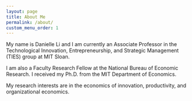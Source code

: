 ```yaml
---
layout: page
title: About Me
permalink: /about/
custom_menu_order: 1
---
```


<p class="mb-2">
  My name is Danielle Li and I am currently an Associate Professor in the Technological Innovation,
  Entrepreneurship, and Strategic Management (TIES) group at MIT Sloan.

  I am also a Faculty Research Fellow at the National Bureau of Economic Research. I received my Ph.D. from the MIT Department of Economics.
</p>

<p>My research interests are in the economics of innovation, productivity, and organizational economics.</p>
